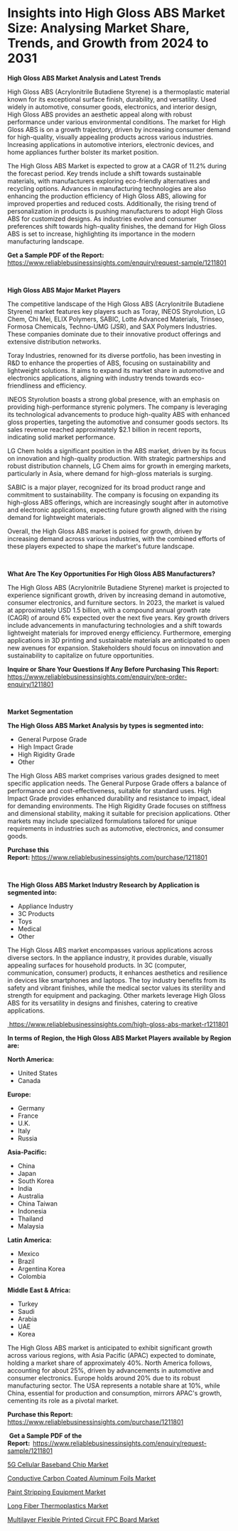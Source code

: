 <p><h1>Insights into High Gloss ABS Market Size: Analysing Market Share, Trends, and Growth from 2024 to 2031</h1></p><p><strong>High Gloss ABS Market Analysis and Latest Trends</strong></p>
<p><p>High Gloss ABS (Acrylonitrile Butadiene Styrene) is a thermoplastic material known for its exceptional surface finish, durability, and versatility. Used widely in automotive, consumer goods, electronics, and interior design, High Gloss ABS provides an aesthetic appeal along with robust performance under various environmental conditions. The market for High Gloss ABS is on a growth trajectory, driven by increasing consumer demand for high-quality, visually appealing products across various industries. Increasing applications in automotive interiors, electronic devices, and home appliances further bolster its market position.</p><p>The High Gloss ABS Market is expected to grow at a CAGR of 11.2% during the forecast period. Key trends include a shift towards sustainable materials, with manufacturers exploring eco-friendly alternatives and recycling options. Advances in manufacturing technologies are also enhancing the production efficiency of High Gloss ABS, allowing for improved properties and reduced costs. Additionally, the rising trend of personalization in products is pushing manufacturers to adopt High Gloss ABS for customized designs. As industries evolve and consumer preferences shift towards high-quality finishes, the demand for High Gloss ABS is set to increase, highlighting its importance in the modern manufacturing landscape.</p></p>
<p><strong>Get a Sample PDF of the Report:&nbsp;</strong> <a href="https://www.reliablebusinessinsights.com/enquiry/request-sample/1211801?utm_campaign=96&utm_medium=2&utm_source=Github&utm_content=ia&utm_term=05102024&utm_id=high-gloss-abs">https://www.reliablebusinessinsights.com/enquiry/request-sample/1211801</a></p>
<p>&nbsp;</p>
<p><strong>High Gloss ABS Major Market Players</strong></p>
<p><p>The competitive landscape of the High Gloss ABS (Acrylonitrile Butadiene Styrene) market features key players such as Toray, INEOS Styrolution, LG Chem, Chi Mei, ELIX Polymers, SABIC, Lotte Advanced Materials, Trinseo, Formosa Chemicals, Techno-UMG (JSR), and SAX Polymers Industries. These companies dominate due to their innovative product offerings and extensive distribution networks.</p><p>Toray Industries, renowned for its diverse portfolio, has been investing in R&D to enhance the properties of ABS, focusing on sustainability and lightweight solutions. It aims to expand its market share in automotive and electronics applications, aligning with industry trends towards eco-friendliness and efficiency.</p><p>INEOS Styrolution boasts a strong global presence, with an emphasis on providing high-performance styrenic polymers. The company is leveraging its technological advancements to produce high-quality ABS with enhanced gloss properties, targeting the automotive and consumer goods sectors. Its sales revenue reached approximately $2.1 billion in recent reports, indicating solid market performance.</p><p>LG Chem holds a significant position in the ABS market, driven by its focus on innovation and high-quality production. With strategic partnerships and robust distribution channels, LG Chem aims for growth in emerging markets, particularly in Asia, where demand for high-gloss materials is surging.</p><p>SABIC is a major player, recognized for its broad product range and commitment to sustainability. The company is focusing on expanding its high-gloss ABS offerings, which are increasingly sought after in automotive and electronic applications, expecting future growth aligned with the rising demand for lightweight materials.</p><p>Overall, the High Gloss ABS market is poised for growth, driven by increasing demand across various industries, with the combined efforts of these players expected to shape the market's future landscape.</p></p>
<p>&nbsp;</p>
<p><strong>What Are The Key Opportunities For High Gloss ABS Manufacturers?</strong></p>
<p><p>The High Gloss ABS (Acrylonitrile Butadiene Styrene) market is projected to experience significant growth, driven by increasing demand in automotive, consumer electronics, and furniture sectors. In 2023, the market is valued at approximately USD 1.5 billion, with a compound annual growth rate (CAGR) of around 6% expected over the next five years. Key growth drivers include advancements in manufacturing technologies and a shift towards lightweight materials for improved energy efficiency. Furthermore, emerging applications in 3D printing and sustainable materials are anticipated to open new avenues for expansion. Stakeholders should focus on innovation and sustainability to capitalize on future opportunities.</p></p>
<p><strong>Inquire or Share Your Questions If Any Before Purchasing This Report:</strong> <a href="https://www.reliablebusinessinsights.com/enquiry/pre-order-enquiry/1211801?utm_campaign=96&utm_medium=2&utm_source=Github&utm_content=ia&utm_term=05102024&utm_id=high-gloss-abs">https://www.reliablebusinessinsights.com/enquiry/pre-order-enquiry/1211801</a></p>
<p>&nbsp;</p>
<p><strong>Market Segmentation</strong></p>
<p><strong>The High Gloss ABS Market Analysis by types is segmented into:</strong></p>
<p><ul><li>General Purpose Grade</li><li>High Impact Grade</li><li>High Rigidity Grade</li><li>Other</li></ul></p>
<p><p>The High Gloss ABS market comprises various grades designed to meet specific application needs. The General Purpose Grade offers a balance of performance and cost-effectiveness, suitable for standard uses. High Impact Grade provides enhanced durability and resistance to impact, ideal for demanding environments. The High Rigidity Grade focuses on stiffness and dimensional stability, making it suitable for precision applications. Other markets may include specialized formulations tailored for unique requirements in industries such as automotive, electronics, and consumer goods.</p></p>
<p><strong>Purchase this Report:&nbsp;</strong><a href="https://www.reliablebusinessinsights.com/purchase/1211801?utm_campaign=96&utm_medium=2&utm_source=Github&utm_content=ia&utm_term=05102024&utm_id=high-gloss-abs">https://www.reliablebusinessinsights.com/purchase/1211801</a></p>
<p>&nbsp;</p>
<p><strong>The High Gloss ABS Market Industry Research by Application is segmented into:</strong></p>
<p><ul><li>Appliance Industry</li><li>3C Products</li><li>Toys</li><li>Medical</li><li>Other</li></ul></p>
<p><p>The High Gloss ABS market encompasses various applications across diverse sectors. In the appliance industry, it provides durable, visually appealing surfaces for household products. In 3C (computer, communication, consumer) products, it enhances aesthetics and resilience in devices like smartphones and laptops. The toy industry benefits from its safety and vibrant finishes, while the medical sector values its sterility and strength for equipment and packaging. Other markets leverage High Gloss ABS for its versatility in designs and finishes, catering to creative applications.</p></p>
<p><a href="https://www.reliablebusinessinsights.com/high-gloss-abs-market-r1211801?utm_campaign=96&utm_medium=2&utm_source=Github&utm_content=ia&utm_term=05102024&utm_id=high-gloss-abs">&nbsp;https://www.reliablebusinessinsights.com/high-gloss-abs-market-r1211801</a></p>
<p><strong>In terms of Region, the High Gloss ABS Market Players available by Region are:</strong></p>
<p>
    <p> <strong> North America: </strong>
        <ul>
            <li>United States</li>
            <li>Canada</li>
        </ul>
        </p> 
    <p> <strong> Europe: </strong>
        <ul>
            <li>Germany</li>
            <li>France</li>
            <li>U.K.</li>
            <li>Italy</li>
            <li>Russia</li>
        </ul>
        </p> 
    <p> <strong> Asia-Pacific: </strong>
        <ul>
            <li>China</li>
            <li>Japan</li>
            <li>South Korea</li>
            <li>India</li>
            <li>Australia</li>
            <li>China Taiwan</li>
            <li>Indonesia</li>
            <li>Thailand</li>
            <li>Malaysia</li>
        </ul>
        </p> 
    <p> <strong> Latin America: </strong>
        <ul>
            <li>Mexico</li>
            <li>Brazil</li>
            <li>Argentina Korea</li>
            <li>Colombia</li>
        </ul>
        </p> 
    <p> <strong> Middle East & Africa: </strong>
        <ul>
            <li>Turkey</li>
            <li>Saudi</li>
            <li>Arabia</li>
            <li>UAE</li>
            <li>Korea</li>
        </ul>
    </p>
    </p>
<p><p>The High Gloss ABS market is anticipated to exhibit significant growth across various regions, with Asia Pacific (APAC) expected to dominate, holding a market share of approximately 40%. North America follows, accounting for about 25%, driven by advancements in automotive and consumer electronics. Europe holds around 20% due to its robust manufacturing sector. The USA represents a notable share at 10%, while China, essential for production and consumption, mirrors APAC's growth, cementing its role as a pivotal market.</p></p>
<p><strong>Purchase this Report: </strong><a href="https://www.reliablebusinessinsights.com/purchase/1211801?utm_campaign=96&utm_medium=2&utm_source=Github&utm_content=ia&utm_term=05102024&utm_id=high-gloss-abs">https://www.reliablebusinessinsights.com/purchase/1211801</a></p>
<p>&nbsp;<strong>Get a Sample PDF of the Report:&nbsp;&nbsp;</strong><a href="https://www.reliablebusinessinsights.com/enquiry/request-sample/1211801?utm_campaign=96&utm_medium=2&utm_source=Github&utm_content=ia&utm_term=05102024&utm_id=high-gloss-abs">https://www.reliablebusinessinsights.com/enquiry/request-sample/1211801</a></p>
<p><strong></strong></p>
<p><p><a href="https://issuu.com/reportprime-2/docs/5g-cellular-baseband-chip-market-si_de53491ff74aa5?utm_campaign=96&utm_medium=2&utm_source=Github&utm_content=ia&utm_term=05102024&utm_id=high-gloss-abs">5G Cellular Baseband Chip Market</a></p><p><a href="https://github.com/jennyt6m/Market-Research-Report-List-1/blob/main/conductive-carbon-coated-aluminum-foils-market.md?utm_campaign=96&utm_medium=2&utm_source=Github&utm_content=ia&utm_term=05102024&utm_id=high-gloss-abs">Conductive Carbon Coated Aluminum Foils Market</a></p><p><a href="https://www.linkedin.com/pulse/paint-stripping-equipment-market-forecasts-trends-ujume?utm_campaign=96&utm_medium=2&utm_source=Github&utm_content=ia&utm_term=05102024&utm_id=high-gloss-abs">Paint Stripping Equipment Market</a></p><p><a href="https://medium.com/@tatehahn/navigating-the-global-long-fiber-thermoplastics-market-from-trends-to-strategy-2024-2031-0636c5222126?postPublishedType=repub&utm_campaign=96&utm_medium=2&utm_source=Github&utm_content=ia&utm_term=05102024&utm_id=high-gloss-abs">Long Fiber Thermoplastics Market</a></p><p><a href="https://issuu.com/reportprime-2/docs/multilayer-flexible-printed-circuit_8668ee19fa2502?utm_campaign=96&utm_medium=2&utm_source=Github&utm_content=ia&utm_term=05102024&utm_id=high-gloss-abs">Multilayer Flexible Printed Circuit FPC Board Market</a></p></p>